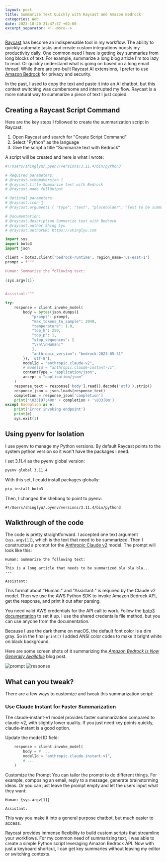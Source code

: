 ```yaml
---
layout: post
title: Summarize Text Quickly with Raycast and Amazon Bedrock
categories: Web
date: 2023-10-20 21:47:37 +02:00
excerpt_separator: <!--more-->
---
```

[Raycast][raycast] has become an indispensable tool in my workflow. The ability to quickly automate tasks and create custom integrations boosts my productivity daily. One common need I have is getting key summaries from long blocks of text. For example, summarize a long blog article I'm too lazy to read. Or quickly understand what is going on based on a long email thread. While there are pre-built Raycast AI extensions, I prefer to use [Amazon Bedrock][amazon-bedrock] for privacy and security. 

In the past, I used to copy the text and paste it into an AI chatbot, but this context switching was cumbersome and interrupted my flow. Raycast is a more natural way to summarize a piece of text I just copied. 
<!--more-->

## Creating a Raycast Script Command
Here are the key steps I followed to create the summarization script in Raycast:

1. Open Raycast and search for "Create Script Command"
2. Select "Python" as the language
3. Give the script a title "Summarize text with Bedrock"

A script will be created and here is what I wrote:

```python
#!/Users/shinglyu/.pyenv/versions/3.11.4/bin/python3

# Required parameters:
# @raycast.schemaVersion 1
# @raycast.title Summarize text with Bedrock
# @raycast.mode fullOutput

# Optional parameters:
# @raycast.icon 🤖
# @raycast.argument1 { "type": "text", "placeholder": "Text to be summarized" }

# Documentation:
# @raycast.description Summarize text with Bedrock
# @raycast.author Shing Lyu
# @raycast.authorURL https://shinglyu.com

import sys
import boto3
import json

client = boto3.client('bedrock-runtime', region_name='us-east-1')
prompt = f"""

Human: Summarize the following text:
---
{sys.argv[1]}
---

Assistant:"""

try:
    response = client.invoke_model(
        body = bytes(json.dumps({
            "prompt": prompt,
            "max_tokens_to_sample": 2048,
            "temperature": 1.0,
            "top_k": 250,
            "top_p": 1,
            "stop_sequences": [
            "\\n\\nHuman:"
            ],
            "anthropic_version": "bedrock-2023-05-31"
        }), 'utf-8'),
        modelId = "anthropic.claude-v2",
        # modelId = "anthropic.claude-instant-v1",
        contentType = "application/json",
        accept = "application/json"
    )
    response_text = response['body'].read().decode('utf8').strip()
    response_json = json.loads(response_text)
    completion = response_json['completion']
    print('\033[97;40m' + completion + '\033[0m')
except Exception as e:
    print('Error invoking endpoint')
    print(e)
    sys.exit(1)
```

## Using pyenv for Isolation
I use pyenv to manage my Python versions. By default Raycast points to the system python version so it won't have the packages I need.

I set 3.11.4 as the pyenv global version:

```bash
pyenv global 3.11.4
```
With this set, I could install packages globally:

```bash
pip install boto3
```

Then, I changed the shebang to point to pyenv:

```
#!/Users/shinglyu/.pyenv/versions/3.11.4/bin/python3
```

## Walkthrough of the code
The code is pretty straightforward. I accepted one text argument (`sys.argv[1]`), which is the text that need to be summarized. Then I constructed a prompt for the [Anthropic Claude v2][claudev2] model. The prompt will look like this:

```
Human: Summarize the following text:
---
This is a long article that needs to be summarized bla bla bla...
---

Assistant:
```

This format about "Human:" and "Assistant:" is required by the Claude v2 model. Then we use the AWS Python SDK to invoke Amazon Bedrock API, get the response, and print it out after parsing. 

You need valid AWS credentials for the API call to work. Follow the [boto3 documentation](https://boto3.amazonaws.com/v1/documentation/api/latest/guide/credentials.html) to set it up. I use the shared credentails file method, but you can use anyone from the documentation.

Because I use the dark theme on macOS, the default font color is a dim gray. So in the final `print()` I added ANSI color codes to make it bright white on black background.

Here are some screen shots of it summarizing the [*Amazon Bedrock Is Now Generally Available*][bedrock-ga-post] blog post.

![prompt]({{site_url}}/blog_assets/raycast-bedrock/prompt.jpg)
![response]({{site_url}}/blog_assets/raycast-bedrock/response.jpg)


## What can you tweak?
There are a few ways to customize and tweak this summarization script:

### Use Claude Instant for Faster Summarization
The claude-instant-v1 model provides faster summarization compared to claude-v2, with slightly lower quality. If you just need key points quickly, claude-instant is a good option.

Update the model ID field:

```python
    response = client.invoke_model(
        body = # ...
        modelId = "anthropic.claude-instant-v1",
        # ...
    )
```

Customize the Prompt
You can tailor the prompt to do different things. For example, composing an email, reply to a message, generate brainstorming ideas. Or you can just leave the prompt empty and let the users input what they want:

```
Human: {sys.argv[1]}

Assistant:
```

This way you make it into a general purpose chatbot, but much easier to access.

Raycast provides immense flexibility to build custom scripts that streamline your workflows. For my common need of summarizing text, I was able to create a simple Python script leveraging Amazon Bedrock API. Now with just a keyboard shortcut, I can get key summaries without leaving my editor or switching contexts.

[raycast]: https://www.raycast.com/
[amazon-bedrock]: https://aws.amazon.com/bedrock/
[claudev2]: https://aws.amazon.com/bedrock/claude/
[bedrock-ga-post]: https://aws.amazon.com/blogs/aws/amazon-bedrock-is-now-generally-available-build-and-scale-generative-ai-applications-with-foundation-models/
